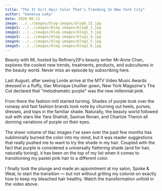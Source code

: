 ```yaml
---
title: "The It Girl Hair Color That's Trending In New York City"
author: "Vanessa Loky"
date: 2020-06-11
image: ../../images/blog-images/blog6_12.jpg
image1: ../../images/blog-images/blog6_2.jpg
image2: ../../images/blog-images/blog1_3.jpg
image3: ../../images/blog-images/blog1_4.jpg
image4: ../../images/blog-images/blog1_5.jpg
image5: ../../images/blog-images/blog1_6.jpg
---
```

Beauty with Mi, hosted by Refinery29's beauty writer Mi-Anne Chan, explores the coolest new trends, treatments, products, and subcultures in the beauty world. Never miss an episode by subscribing here.
<br></br>
Last August, after seeing Lorde arrive at the MTV Video Music Awards dressed in a fluffy, lilac Monique Lhuillier gown, New York Magazine's The Cut declared that "melodramatic purple" was the new millennial pink.
<br></br>
From there the fashion mill started turning. Shades of purple took over the runway and fast fashion brands took note by churning out heels, purses, dresses, and tops in the familiar shade. Naturally, the beauty world followed suit with stars like Yara Shahidi, Saoirse Ronan, and Charlize Theron all donning variations of purple on their eyes.
<br></br>
The sheer volume of lilac images I've seen over the past few months has subliminally burned the color into my mind, but it was reader suggestions that really pushed me to want to try the shade in my hair. Coupled with the fact that purple is considered a universally flattering shade (and for hair, naturally toning), it has been on the top of my list when it comes to transitioning my pastel pink hair to a different color.
<br></br>
I finally took the plunge and made an appointment at my salon, Spoke & Weal, to start the transition — but not without grilling my colorist on exactly how to keep my bleached hair healthy. Watch the transformation unfold in the video above.